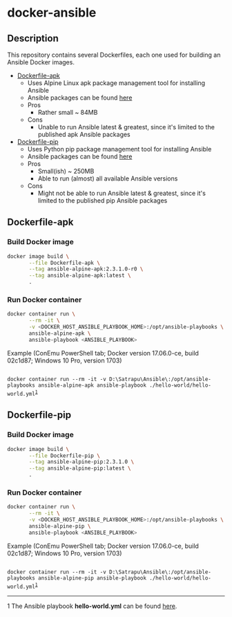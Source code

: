 # docker-ansible

## Description

This repository contains several Dockerfiles, each one used for building an Ansible Docker images.

* [Dockerfile-apk](./Dockerfile-apk)
  * Uses Alpine Linux apk package management tool for installing Ansible
  * Ansible packages can be found [here](https://pkgs.alpinelinux.org/packages?name=ansible&branch=v3.6)
  * Pros
    * Rather small ~ 84MB
  * Cons
    * Unable to run Ansible latest & greatest, since it's limited to the published apk Ansible packages
* [Dockerfile-pip](./Dockerfile-pip)
    * Uses Python pip package management tool for installing Ansible
    * Ansible packages can be found [here](https://pypi.python.org/pypi/ansible)
    * Pros
      * Small(ish) ~ 250MB
      * Able to run (almost) all available Ansible versions
    * Cons
      * Might not be able to run Ansible latest & greatest, since it's limited to the published pip Ansible packages

## Dockerfile-apk

### Build Docker image

````bash
docker image build \
       --file Dockerfile-apk \
       --tag ansible-alpine-apk:2.3.1.0-r0 \
       --tag ansible-alpine-apk:latest \
       .
````

### Run Docker container

````bash
docker container run \
       --rm -it \
       -v <DOCKER_HOST_ANSIBLE_PLAYBOOK_HOME>:/opt/ansible-playbooks \
       ansible-alpine-apk \
       ansible-playbook <ANSIBLE_PLAYBOOK>
````

Example (ConEmu PowerShell tab; Docker version 17.06.0-ce, build 02c1d87; Windows 10 Pro, version 1703)

<code lang="powershell">
docker container run --rm -it -v D:\Satrapu\Ansible\:/opt/ansible-playbooks ansible-alpine-apk ansible-playbook ./hello-world/hello-world.yml<sup><a href="#hello-world-yml">1</a><sup>
</code>

## Dockerfile-pip

### Build Docker image

````bash
docker image build \
       --file Dockerfile-pip \
       --tag ansible-alpine-pip:2.3.1.0 \
       --tag ansible-alpine-pip:latest \
       .
````

### Run Docker container

````bash
docker container run \
       --rm -it \
       -v <DOCKER_HOST_ANSIBLE_PLAYBOOK_HOME>:/opt/ansible-playbooks \
       ansible-alpine-pip \
       ansible-playbook <ANSIBLE_PLAYBOOK>
````

Example (ConEmu PowerShell tab; Docker version 17.06.0-ce, build 02c1d87; Windows 10 Pro, version 1703)

<code lang="powershell">
docker container run --rm -it -v D:\Satrapu\Ansible\:/opt/ansible-playbooks ansible-alpine-pip ansible-playbook ./hello-world/hello-world.yml<sup><a href="#hello-world-yml">1</a><sup>
</code>

---
<a name="hello-world-yml">1</a> The Ansible playbook **hello-world.yml** can be found [here](https://gist.github.com/satrapu/31b1a03f321990f8d9ae067372a8b456).
